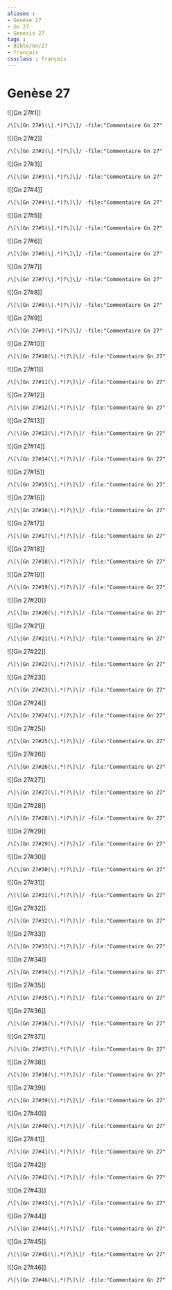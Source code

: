 ```yaml
---
aliases : 
- Genèse 27
- Gn 27
- Genesis 27
tags : 
- Bible/Gn/27
- français
cssclass : français
---
```


# Genèse 27

![[Gn 27#1]]

```query
/\[\[Gn 27#1(\|.*)?\]\]/ -file:"Commentaire Gn 27"
```

![[Gn 27#2]]

```query
/\[\[Gn 27#2(\|.*)?\]\]/ -file:"Commentaire Gn 27"
```

![[Gn 27#3]]

```query
/\[\[Gn 27#3(\|.*)?\]\]/ -file:"Commentaire Gn 27"
```

![[Gn 27#4]]

```query
/\[\[Gn 27#4(\|.*)?\]\]/ -file:"Commentaire Gn 27"
```

![[Gn 27#5]]

```query
/\[\[Gn 27#5(\|.*)?\]\]/ -file:"Commentaire Gn 27"
```

![[Gn 27#6]]

```query
/\[\[Gn 27#6(\|.*)?\]\]/ -file:"Commentaire Gn 27"
```

![[Gn 27#7]]

```query
/\[\[Gn 27#7(\|.*)?\]\]/ -file:"Commentaire Gn 27"
```

![[Gn 27#8]]

```query
/\[\[Gn 27#8(\|.*)?\]\]/ -file:"Commentaire Gn 27"
```

![[Gn 27#9]]

```query
/\[\[Gn 27#9(\|.*)?\]\]/ -file:"Commentaire Gn 27"
```

![[Gn 27#10]]

```query
/\[\[Gn 27#10(\|.*)?\]\]/ -file:"Commentaire Gn 27"
```

![[Gn 27#11]]

```query
/\[\[Gn 27#11(\|.*)?\]\]/ -file:"Commentaire Gn 27"
```

![[Gn 27#12]]

```query
/\[\[Gn 27#12(\|.*)?\]\]/ -file:"Commentaire Gn 27"
```

![[Gn 27#13]]

```query
/\[\[Gn 27#13(\|.*)?\]\]/ -file:"Commentaire Gn 27"
```

![[Gn 27#14]]

```query
/\[\[Gn 27#14(\|.*)?\]\]/ -file:"Commentaire Gn 27"
```

![[Gn 27#15]]

```query
/\[\[Gn 27#15(\|.*)?\]\]/ -file:"Commentaire Gn 27"
```

![[Gn 27#16]]

```query
/\[\[Gn 27#16(\|.*)?\]\]/ -file:"Commentaire Gn 27"
```

![[Gn 27#17]]

```query
/\[\[Gn 27#17(\|.*)?\]\]/ -file:"Commentaire Gn 27"
```

![[Gn 27#18]]

```query
/\[\[Gn 27#18(\|.*)?\]\]/ -file:"Commentaire Gn 27"
```

![[Gn 27#19]]

```query
/\[\[Gn 27#19(\|.*)?\]\]/ -file:"Commentaire Gn 27"
```

![[Gn 27#20]]

```query
/\[\[Gn 27#20(\|.*)?\]\]/ -file:"Commentaire Gn 27"
```

![[Gn 27#21]]

```query
/\[\[Gn 27#21(\|.*)?\]\]/ -file:"Commentaire Gn 27"
```

![[Gn 27#22]]

```query
/\[\[Gn 27#22(\|.*)?\]\]/ -file:"Commentaire Gn 27"
```

![[Gn 27#23]]

```query
/\[\[Gn 27#23(\|.*)?\]\]/ -file:"Commentaire Gn 27"
```

![[Gn 27#24]]

```query
/\[\[Gn 27#24(\|.*)?\]\]/ -file:"Commentaire Gn 27"
```

![[Gn 27#25]]

```query
/\[\[Gn 27#25(\|.*)?\]\]/ -file:"Commentaire Gn 27"
```

![[Gn 27#26]]

```query
/\[\[Gn 27#26(\|.*)?\]\]/ -file:"Commentaire Gn 27"
```

![[Gn 27#27]]

```query
/\[\[Gn 27#27(\|.*)?\]\]/ -file:"Commentaire Gn 27"
```

![[Gn 27#28]]

```query
/\[\[Gn 27#28(\|.*)?\]\]/ -file:"Commentaire Gn 27"
```

![[Gn 27#29]]

```query
/\[\[Gn 27#29(\|.*)?\]\]/ -file:"Commentaire Gn 27"
```

![[Gn 27#30]]

```query
/\[\[Gn 27#30(\|.*)?\]\]/ -file:"Commentaire Gn 27"
```

![[Gn 27#31]]

```query
/\[\[Gn 27#31(\|.*)?\]\]/ -file:"Commentaire Gn 27"
```

![[Gn 27#32]]

```query
/\[\[Gn 27#32(\|.*)?\]\]/ -file:"Commentaire Gn 27"
```

![[Gn 27#33]]

```query
/\[\[Gn 27#33(\|.*)?\]\]/ -file:"Commentaire Gn 27"
```

![[Gn 27#34]]

```query
/\[\[Gn 27#34(\|.*)?\]\]/ -file:"Commentaire Gn 27"
```

![[Gn 27#35]]

```query
/\[\[Gn 27#35(\|.*)?\]\]/ -file:"Commentaire Gn 27"
```

![[Gn 27#36]]

```query
/\[\[Gn 27#36(\|.*)?\]\]/ -file:"Commentaire Gn 27"
```

![[Gn 27#37]]

```query
/\[\[Gn 27#37(\|.*)?\]\]/ -file:"Commentaire Gn 27"
```

![[Gn 27#38]]

```query
/\[\[Gn 27#38(\|.*)?\]\]/ -file:"Commentaire Gn 27"
```

![[Gn 27#39]]

```query
/\[\[Gn 27#39(\|.*)?\]\]/ -file:"Commentaire Gn 27"
```

![[Gn 27#40]]

```query
/\[\[Gn 27#40(\|.*)?\]\]/ -file:"Commentaire Gn 27"
```

![[Gn 27#41]]

```query
/\[\[Gn 27#41(\|.*)?\]\]/ -file:"Commentaire Gn 27"
```

![[Gn 27#42]]

```query
/\[\[Gn 27#42(\|.*)?\]\]/ -file:"Commentaire Gn 27"
```

![[Gn 27#43]]

```query
/\[\[Gn 27#43(\|.*)?\]\]/ -file:"Commentaire Gn 27"
```

![[Gn 27#44]]

```query
/\[\[Gn 27#44(\|.*)?\]\]/ -file:"Commentaire Gn 27"
```

![[Gn 27#45]]

```query
/\[\[Gn 27#45(\|.*)?\]\]/ -file:"Commentaire Gn 27"
```

![[Gn 27#46]]

```query
/\[\[Gn 27#46(\|.*)?\]\]/ -file:"Commentaire Gn 27"
```

